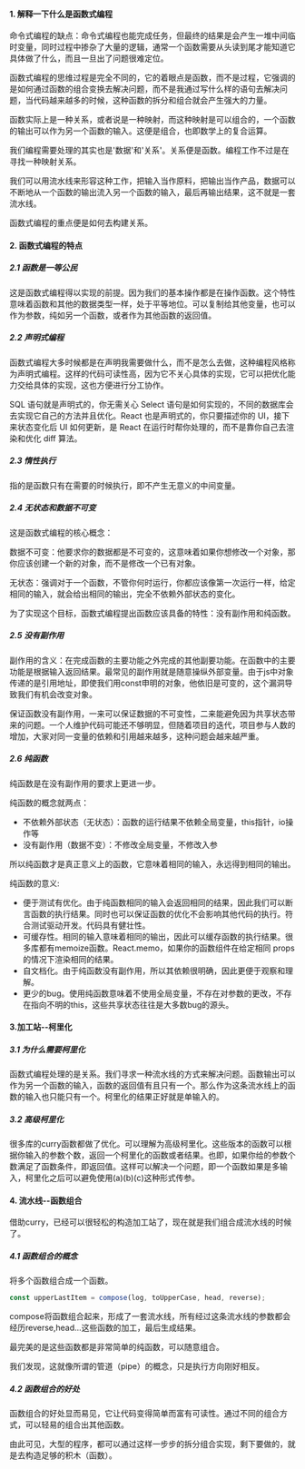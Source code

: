 #### 1. 解释一下什么是函数式编程

命令式编程的缺点：命令式编程也能完成任务，但最终的结果是会产生一堆中间临时变量，同时过程中掺杂了大量的逻辑，通常一个函数需要从头读到尾才能知道它具体做了什么，而且一旦出了问题很难定位。

函数式编程的思维过程是完全不同的，它的着眼点是函数，而不是过程，它强调的是如何通过函数的组合变换去解决问题，而不是我通过写什么样的语句去解决问题，当代码越来越多的时候，这种函数的拆分和组合就会产生强大的力量。

函数实际上是一种关系，或者说是一种映射，而这种映射是可以组合的，一个函数的输出可以作为另一个函数的输入。这便是组合，也即数学上的复合运算。

我们编程需要处理的其实也是'数据'和'关系'。关系便是函数。编程工作不过是在寻找一种映射关系。

我们可以用流水线来形容这种工作，把输入当作原料，把输出当作产品，数据可以不断地从一个函数的输出流入另一个函数的输入，最后再输出结果，这不就是一套流水线。

函数式编程的重点便是如何去构建关系。



#### 2. 函数式编程的特点

##### 2.1 函数是一等公民

这是函数式编程得以实现的前提。因为我们的基本操作都是在操作函数。这个特性意味着函数和其他的数据类型一样，处于平等地位。可以复制给其他变量，也可以作为参数，纯如另一个函数，或者作为其他函数的返回值。

##### 2.2 声明式编程

函数式编程大多时候都是在声明我需要做什么，而不是怎么去做，这种编程风格称为声明式编程。这样的代码可读性高，因为它不关心具体的实现，它可以把优化能力交给具体的实现，这也方便进行分工协作。

SQL 语句就是声明式的，你无需关心 Select 语句是如何实现的，不同的数据库会去实现它自己的方法并且优化。React 也是声明式的，你只要描述你的 UI，接下来状态变化后 UI 如何更新，是 React 在运行时帮你处理的，而不是靠你自己去渲染和优化 diff 算法。

##### 2.3 惰性执行

指的是函数只有在需要的时候执行，即不产生无意义的中间变量。

##### 2.4 无状态和数据不可变

这是函数式编程的核心概念：

数据不可变：他要求你的数据都是不可变的，这意味着如果你想修改一个对象，那你应该创建一个新的对象，而不是修改一个已有对象。

无状态：强调对于一个函数，不管你何时运行，你都应该像第一次运行一样，给定相同的输入，就会给出相同的输出，完全不依赖外部状态的变化。

为了实现这个目标，函数式编程提出函数应该具备的特性：没有副作用和纯函数。

##### 2.5 没有副作用

副作用的含义：在完成函数的主要功能之外完成的其他副要功能。在函数中的主要功能是根据输入返回结果。最常见的副作用就是随意操纵外部变量。由于js中对象传递的是引用地址，即使我们用const申明的对象，他依旧是可变的，这个漏洞导致我们有机会改变对象。

保证函数没有副作用，一来可以保证数据的不可变性，二来能避免因为共享状态带来的问题。一个人维护代码可能还不够明显，但随着项目的迭代，项目参与人数的增加，大家对同一变量的依赖和引用越来越多，这种问题会越来越严重。

##### 2.6 纯函数

纯函数是在没有副作用的要求上更进一步。

纯函数的概念就两点：

+ 不依赖外部状态（无状态）：函数的运行结果不依赖全局变量，this指针，io操作等
+ 没有副作用（数据不变）：不修改全局变量，不修改入参

所以纯函数才是真正意义上的函数，它意味着相同的输入，永远得到相同的输出。

纯函数的意义:

+ 便于测试有优化。由于纯函数相同的输入会返回相同的结果，因此我们可以断言函数的执行结果。同时也可以保证函数的优化不会影响其他代码的执行。符合测试驱动开发。代码具有健壮性。
+ 可缓存性。相同的输入意味着相同的输出，因此可以缓存函数的执行结果。很多库都有memoize函数。React.memo，如果你的函数组件在给定相同 props 的情况下渲染相同的结果。
+ 自文档化。由于纯函数没有副作用，所以其依赖很明确，因此更便于观察和理解。
+ 更少的bug。使用纯函数意味着不使用全局变量，不存在对参数的更改，不存在指向不明的this，这些共享状态往往是大多数bug的源头。

#### 3.加工站--柯里化

##### 3.1 为什么需要柯里化

函数式编程处理的是关系。我们寻求一种流水线的方式来解决问题。函数输出可以作为另一个函数的输入，函数的返回值有且只有一个。那么作为这条流水线上的函数的输入也只能只有一个。柯里化的结果正好就是单输入的。

##### 3.2 高级柯里化

很多库的curry函数都做了优化。可以理解为高级柯里化。这些版本的函数可以根据你输入的参数个数，返回一个柯里化的函数或者结果。也即，如果你给的参数个数满足了函数条件，即返回值。这样可以解决一个问题，即一个函数如果是多输入，柯里化之后可以避免使用(a)(b)(c)这种形式传参。

#### 4. 流水线--函数组合

借助curry，已经可以很轻松的构造加工站了，现在就是我们组合成流水线的时候了。

##### 4.1 函数组合的概念

将多个函数组合成一个函数。

```javascript
const upperLastItem = compose(log, toUpperCase, head, reverse);
```

compose将函数组合起来，形成了一套流水线，所有经过这条流水线的参数都会经历reverse,head...这些函数的加工，最后生成结果。

最完美的是这些函数都是非常简单的纯函数，可以随意组合。

我们发现，这就像所谓的管道（pipe）的概念，只是执行方向刚好相反。

##### 4.2 函数组合的好处

函数组合的好处显而易见，它让代码变得简单而富有可读性。通过不同的组合方式，可以轻易的组合出其他函数。

由此可见，大型的程序，都可以通过这样一步步的拆分组合实现，剩下要做的，就是去构造足够的积木（函数）。

